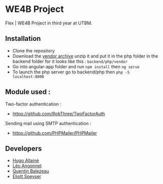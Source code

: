 # WE4B Project

Flex | WE4B Project in third year at UTBM.

## Installation

- Clone the repository
- Download the [vendor archive](https://cloud.allaine.cc/s/PorFeJ6f7AofaeN) unzip it and put it in the php folder in the backend folder for it looks like this : `backend/php/vendor`
- Go into angular-app folder and run `npm install` then `ng serve`
- To launch the php server go to backend/php then `php -S localhost:8000`

## Module used :

Two-factor authentication :   
- https://github.com/RobThree/TwoFactorAuth

Sending mail using SMTP authentication :   
- https://github.com/PHPMailer/PHPMailer   

## Developers

- [Hugo Allainé](https://github.com/hugoallaine)
- [Léo Angonnet](https://github.com/ZenT0x)
- [Quentin Balezeau](https://github.com/balezeauquentin)
- [Eliott Speyser](https://github.com/Ettotsu)
